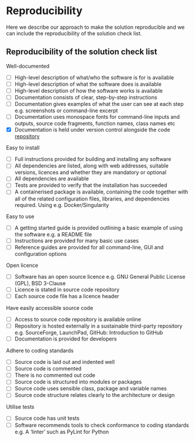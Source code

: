 # Reproducibility

Here we describe our approach to make the solution reproducible and we can include the reproducibility of the solution check list.


## Reproducibility of the solution check list  

Well-documented 

- [ ] High-level description of what/who the software is for is available
- [ ] High-level description of what the software does is available
- [ ] High-level description of how the software works is available
- [ ] Documentation consists of clear, step-by-step instructions
- [ ] Documentation gives examples of what the user can see at each step e.g. screenshots or command-line excerpt
- [ ] Documentation uses monospace fonts for command-line inputs and outputs, source code fragments, function names, class names etc
- [X] Documentation is held under version control alongside the code [repository](https://github.com/HI-FRIENDS-SDC2/hi-friends)

Easy to install 

- [ ] Full instructions provided for building and installing any software
- [ ] All dependencies are listed, along with web addresses, suitable versions, licences and whether they are mandatory or optional
- [ ] All dependencies are available
- [ ] Tests are provided to verify that the installation has succeeded
- [ ] A containerised package is available, containing the code together with all of the related configuration files, libraries, and dependencies required. Using e.g. Docker/Singularity

Easy to use 

- [ ] A getting started guide is provided outlining a basic example of using the software e.g. a README file
- [ ] Instructions are provided for many basic use cases
- [ ] Reference guides are provided for all command-line, GUI and configuration options

Open licence 

- [ ] Software has an open source licence e.g. GNU General Public License (GPL), BSD 3-Clause
- [ ] Licence is stated in source code repository
- [ ] Each source code file has a licence header

Have easily accessible source code

- [ ] Access to source code repository is available online
- [ ] Repository is hosted externally in a sustainable third-party repository e.g. SourceForge, LaunchPad, GitHub: Introduction to GitHub
- [ ] Documentation is provided for developers

Adhere to coding standards 

- [ ] Source code is laid out and indented well
- [ ] Source code is commented
- [ ] There is no commented out code
- [ ] Source code is structured into modules or packages
- [ ] Source code uses sensible class, package and variable names
- [ ] Source code structure relates clearly to the architecture or design

Utilise tests 

- [ ] Source code has unit tests
- [ ] Software recommends tools to check conformance to coding standards e.g. A ‘linter’ such as PyLint for Python
